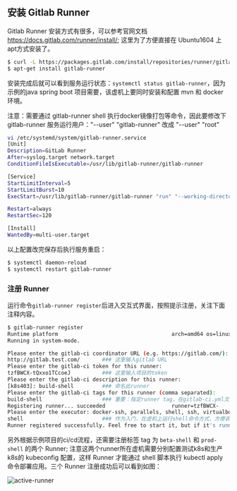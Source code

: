 ## 安装 Gitlab Runner

Gitlab Runner 安装方式有很多，可以参考官网文档 https://docs.gitlab.com/runner/install/; 这里为了方便直接在 Ubuntu1604 上 apt方式安装了。

``` bash
$ curl -L https://packages.gitlab.com/install/repositories/runner/gitlab-runner/script.deb.sh | sudo bash
$ apt-get install gitlab-runner
```

安装完成后就可以看到服务运行状态：`systemctl status gitlab-runner`，因为示例的java spring boot 项目需要，该虚机上要同时安装和配置 mvn 和 docker 环境。

注意：需要通过 gitlab-runner shell 执行docker镜像打包等命令，因此要修改下 gitlab-runner 服务运行用户："--user" "gitlab-runner" 改成 "--user" "root"

``` bash
vi /etc/systemd/system/gitlab-runner.service
[Unit]
Description=GitLab Runner
After=syslog.target network.target
ConditionFileIsExecutable=/usr/lib/gitlab-runner/gitlab-runner

[Service]
StartLimitInterval=5
StartLimitBurst=10
ExecStart=/usr/lib/gitlab-runner/gitlab-runner "run" "--working-directory" "/home/gitlab-runner" "--config" "/etc/gitlab-runner/config.toml" "--service" "gitlab-runner" "--syslog" "--user" "gitlab-runner"

Restart=always
RestartSec=120

[Install]
WantedBy=multi-user.target
```

以上配置改完保存后执行服务重启：

``` bash
$ systemctl daemon-reload
$ systemctl restart gitlab-runner
```

### 注册 Runner

运行命令`gitlab-runner register`后进入交互式界面，按照提示注册，关注下面注释内容。

``` bash
$ gitlab-runner register
Runtime platform                                    arch=amd64 os=linux pid=3269 revision=8bb608ff version=11.7.0
Running in system-mode.

Please enter the gitlab-ci coordinator URL (e.g. https://gitlab.com/):
http://gitlab.test.com/       ### 这里输入gitlab URL
Please enter the gitlab-ci token for this runner:
tzfBWCX-tQxxo1TCcoeJ          ### 这里输入项目的token
Please enter the gitlab-ci description for this runner:
[k8s403]: build-shell         ### 命名此runner
Please enter the gitlab-ci tags for this runner (comma separated):
build-shell                   ### 重要：指定runner tag，在gitlab-ci.yml文件中定义该tag才能执行 mvn编译/docker打包的任务
Registering runner... succeeded                     runner=tzfBWCX-
Please enter the executor: docker-ssh, parallels, shell, ssh, virtualbox, kubernetes, docker, docker+machine, docker-ssh+machine:
shell                         ### 作为入门，在虚机上运行shell命令方式，方便调试
Runner registered successfully. Feel free to start it, but if it's running already the config should be automatically reloaded!
```
另外根据示例项目的ci/cd流程，还需要注册标签 tag 为 `beta-shell` 和 `prod-shell` 的两个 Runner; 注意这两个runner所在虚机需要分别配置测试k8s和生产k8s的 kubeconfig 配置，这样 Runner 才能通过 shell 脚本执行 kubectl apply 命令部署应用。三个 Runner 注册成功后可以看到如图：

![active-runner](pics/active-runner.jpg)

